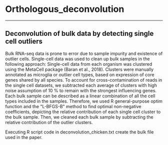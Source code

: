 # Orthologous_deconvolution
---------------------------------------------------------------
Deconvolution of bulk data by detecting single cell outliers
---------------------------------------------------------------
Bulk RNA-seq data is prone to error due to sample impurity and existence of outlier cells. Single-cell data was used to clean up bulk samples in the following approach: Single-cell data from each organism was clustered using the MetaCell package (Baran et al., 2018). Clusters were manually annotated as microglia or outlier cell types, based on expression of core genes shared by all species. To account for cross-contamination of reads in the single cell datasets, we subtracted each average of clusters with high noise assumption of 10 % to remain with the strongest influencing genes. 
Each bulk sample can be described as a linear combination of all the cell types included in the samples. Therefore, we used R general-purpose optim function and the "L-BFGS-B" method to find optimal non-negative coefficients, depicting the relative contribution of each single cell cluster to the bulk sample. Then, we cleaned each bulk sample by subtracting the relative contribution of the outlier clusters.

Executing R script code in deconvolution_chicken.txt create the bulk file used in the paper.

